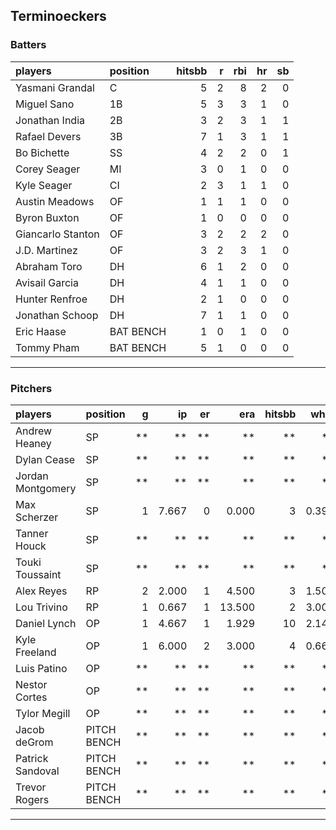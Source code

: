 ## Terminoeckers

### Batters

 
|players           |position  | hitsbb|  r| rbi| hr| sb| 
|:-----------------|:---------|------:|--:|---:|--:|--:| 
|Yasmani Grandal   |C         |      5|  2|   8|  2|  0| 
|Miguel Sano       |1B        |      5|  3|   3|  1|  0| 
|Jonathan India    |2B        |      3|  2|   3|  1|  1| 
|Rafael Devers     |3B        |      7|  1|   3|  1|  1| 
|Bo Bichette       |SS        |      4|  2|   2|  0|  1| 
|Corey Seager      |MI        |      3|  0|   1|  0|  0| 
|Kyle Seager       |CI        |      2|  3|   1|  1|  0| 
|Austin Meadows    |OF        |      1|  1|   1|  0|  0| 
|Byron Buxton      |OF        |      1|  0|   0|  0|  0| 
|Giancarlo Stanton |OF        |      3|  2|   2|  2|  0| 
|J.D. Martinez     |OF        |      3|  2|   3|  1|  0| 
|Abraham Toro      |DH        |      6|  1|   2|  0|  0| 
|Avisail Garcia    |DH        |      4|  1|   1|  0|  0| 
|Hunter Renfroe    |DH        |      2|  1|   0|  0|  0| 
|Jonathan Schoop   |DH        |      7|  1|   1|  0|  0| 
|Eric Haase        |BAT BENCH |      1|  0|   1|  0|  0| 
|Tommy Pham        |BAT BENCH |      5|  1|   0|  0|  0| 


* * *

### Pitchers

 
|players           |position    |  g|    ip| er|    era| hitsbb|  whip| so|  w| sv| 
|:-----------------|:-----------|--:|-----:|--:|------:|------:|-----:|--:|--:|--:| 
|Andrew Heaney     |SP          | **|    **| **|     **|     **|    **| **| **| **| 
|Dylan Cease       |SP          | **|    **| **|     **|     **|    **| **| **| **| 
|Jordan Montgomery |SP          | **|    **| **|     **|     **|    **| **| **| **| 
|Max Scherzer      |SP          |  1| 7.667|  0|  0.000|      3| 0.391| 10|  1|  0| 
|Tanner Houck      |SP          | **|    **| **|     **|     **|    **| **| **| **| 
|Touki Toussaint   |SP          | **|    **| **|     **|     **|    **| **| **| **| 
|Alex Reyes        |RP          |  2| 2.000|  1|  4.500|      3| 1.500|  2|  0|  1| 
|Lou Trivino       |RP          |  1| 0.667|  1| 13.500|      2| 3.000|  0|  0|  0| 
|Daniel Lynch      |OP          |  1| 4.667|  1|  1.929|     10| 2.143|  4|  0|  0| 
|Kyle Freeland     |OP          |  1| 6.000|  2|  3.000|      4| 0.667|  7|  1|  0| 
|Luis Patino       |OP          | **|    **| **|     **|     **|    **| **| **| **| 
|Nestor Cortes     |OP          | **|    **| **|     **|     **|    **| **| **| **| 
|Tylor Megill      |OP          | **|    **| **|     **|     **|    **| **| **| **| 
|Jacob deGrom      |PITCH BENCH | **|    **| **|     **|     **|    **| **| **| **| 
|Patrick Sandoval  |PITCH BENCH | **|    **| **|     **|     **|    **| **| **| **| 
|Trevor Rogers     |PITCH BENCH | **|    **| **|     **|     **|    **| **| **| **| 


* * *


